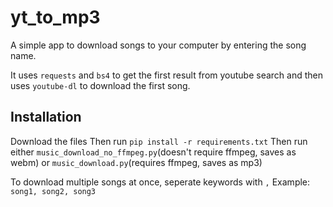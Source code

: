 # yt_to_mp3
A simple app to download songs to your computer by entering the song name.

It uses `requests` and `bs4` to get the first result from youtube search and then uses `youtube-dl` to download the first song.

## Installation
Download the files
Then run `pip install -r requirements.txt`
Then run either `music_download_no_ffmpeg.py`(doesn't require ffmpeg, saves as webm) or  `music_download.py`(requires ffmpeg, saves as mp3)

To download multiple songs at once, seperate keywords with `,`
Example:
`song1, song2, song3`
